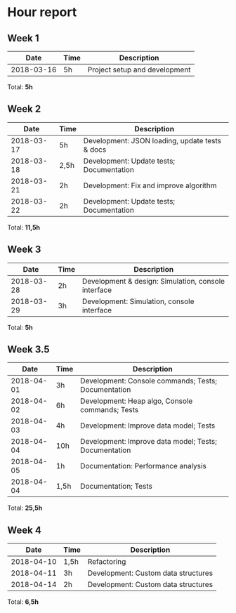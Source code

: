 # Hour report

## Week 1

| Date       | Time | Description |
|------------|------|-------------|
| 2018-03-16 | 5h   | Project setup and development |

Total: **5h**

## Week 2

| Date       | Time | Description |
|------------|------|-------------|
| 2018-03-17 | 5h   | Development: JSON loading, update tests & docs    |
| 2018-03-18 | 2,5h | Development: Update tests; Documentation          |
| 2018-03-21 | 2h   | Development: Fix and improve algorithm            |
| 2018-03-22 | 2h   | Development: Update tests; Documentation          |

Total: **11,5h**

## Week 3
| Date       | Time | Description |
|------------|------|-------------|
| 2018-03-28 | 2h   | Development & design: Simulation, console interface   |
| 2018-03-29 | 3h   | Development: Simulation, console interface            |

Total: **5h**

## Week 3.5
| Date       | Time | Description |
|------------|------|-------------|
| 2018-04-01 | 3h   | Development: Console commands; Tests; Documentation   |
| 2018-04-02 | 6h   | Development: Heap algo, Console commands; Tests       |
| 2018-04-03 | 4h   | Development: Improve data model; Tests                |
| 2018-04-04 | 10h  | Development: Improve data model; Tests; Documentation |
| 2018-04-05 | 1h   | Documentation: Performance analysis                   |
| 2018-04-04 | 1,5h | Documentation; Tests                                  |

Total: **25,5h**

## Week 4
| Date       | Time | Description |
|------------|------|-------------|
| 2018-04-10 | 1,5h | Refactoring                           |
| 2018-04-11 | 3h   | Development: Custom data structures   |
| 2018-04-14 | 2h   | Development: Custom data structures   |

Total: **6,5h**
